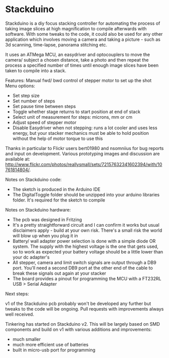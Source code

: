 Stackduino
==========
Stackduino is a diy focus stacking controller for automating the process of taking image slices at high magnification to compile afterwards with software. With some tweaks to the code, it could also be used for any other application which involves moving a camera and taking a picture - such as 3d scanning, time-lapse, panorama stitching etc.

It uses an ATMega MCU, an easydriver and optocouplers to move the camera/ subject a chosen distance, take a photo and then repeat the process a specified number of times until enough image slices have been taken to compile into a stack.

Features:
Manual fwd/ bwd control of stepper motor to set up the shot
Menu options:
- Set step size
- Set number of steps
- Set pause time between steps
- Toggle whether stage returns to start position at end of stack
- Select unit of measurement for steps: microns, mm or cm
- Adjust speed of stepper motor
- Disable Easydriver when not stepping: runs a lot cooler and uses less energy, but your stacker mechanics must be able to hold position without the help of motor torque to use this

Thanks in particular to Flickr users bert01980 and nsomniius for bug reports and input on development.
Various prototyping images and discussion are available at: http://www.flickr.com/photos/reallysmall/sets/72157632341602394/with/10761814804/.

Notes on Stackduino code:

- The sketch is produced in the Arduino IDE
- The DigitalToggle folder should be unzipped into your arduino libraries folder. It's required for the sketch to compile

Notes on Stackduino hardware:

- The pcb was designed in Fritzing
- It's a pretty straightforward circuit and I can confirm it works but usual disclaimers apply - build at your own risk. There's a small risk the world will blow up when you plug it in
- Battery/ wall adapter power selection is done with a simple diode OR system. The supply with the highest voltage is the one that gets used, so to work as expected your battery voltage should be a little lower than your dc adapter's
- All stepper, camera and limit switch signals are output through a DB9 port. You'll need a second DB9 port at the other end of the cable to break these signals out again at your stacker
- The board provides a pinout for programming the MCU with a FT232RL USB > Serial Adapter

Next steps:

v1 of the Stackduino pcb probably won't be developed any further but tweaks to the code will be ongoing. Pull requests with improvements always well received.

Tinkering has started on Stackduino v2. This will be largely based on SMD components and build on v1 with various additions and improvements:
- much smaller
- much more efficient use of batteries
- built in micro-usb port for programming
